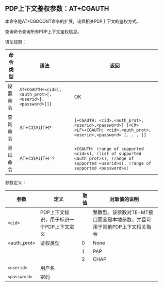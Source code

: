 ## PDP上下文鉴权参数：AT+CGAUTH

本命令是AT+CGDCONT命令的扩展，设置相关PDP上下文的鉴权方式。

查询命令查询所有PDP上下文鉴权信息。

语法规则：

| 命令类型 | 语法                                                    | 返回                                                         |
| -------- | ------------------------------------------------------- | ------------------------------------------------------------ |
| 设置命令 | `AT+CGAUTH=<cid>[,<auth_prot>[,<userid>[,<password>]]]` | OK                                                           |
| 查询命令 | AT+CGAUTH?                                              | `[+CGAUTH: <cid>,<auth_prot>,<userid>,<password>] [<CR><LF>+CGAUTH: <cid>,<auth_prot>,<userid>,<password> [. . . ]]` |
| 测试命令 | AT+CGAUTH=?                                             | `+CGAUTH: (range of supported <cid>s), (list of supported <auth_prot>s), (range of supported <userid>s), (range of supported <password>s)` |

 

参数定义：

| 参数         | 定义                                     | 取值 | 对取值的说明                                                 |
| ------------ | ---------------------------------------- | ---- | ------------------------------------------------------------ |
| `<cid>`      | PDP上下文标识，用于标识一个PDP上下文定义 |      | 整数型。该参数对TE-MT接口而言是本地参数，并且可用于其他PDP上下文相关指令 |
| <auth_prot>  | 鉴权类型                                 | 0    | None                                                         |
|              |                                          | 1    | PAP                                                          |
|              |                                          | 2    | CHAP                                                         |
| `<userid>`   | 用户名                                   |      |                                                              |
| `<password>` | 密码                                     |      |                                                              |
